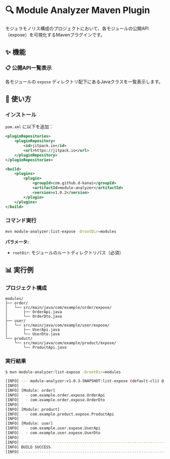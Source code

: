 # 🔍 Module Analyzer Maven Plugin

モジュラモノリス構成のプロジェクトにおいて、各モジュールの公開API（expose）を可視化するMavenプラグインです。

## ✨ 機能

### 📋 公開API一覧表示

各モジュールの `expose` ディレクトリ配下にあるJavaクラスを一覧表示します。

## 🚀 使い方

### インストール

`pom.xml` に以下を追加：

```xml
<pluginRepositories>
    <pluginRepository>
        <id>jitpack.io</id>
        <url>https://jitpack.io</url>
    </pluginRepository>
</pluginRepositories>

<build>
    <plugins>
        <plugin>
            <groupId>com.github.d-kanai</groupId>
            <artifactId>module-analyzer</artifactId>
            <version>v1.0.2</version>
        </plugin>
    </plugins>
</build>
```

### コマンド実行

```bash
mvn module-analyzer:list-expose -DrootDir=modules
```

**パラメータ:**
- `rootDir`: モジュールのルートディレクトリパス（必須）

## 📊 実行例

### プロジェクト構成

```
modules/
├── order/
│   └── src/main/java/com/example/order/expose/
│       ├── OrderApi.java
│       └── OrderDto.java
├── user/
│   └── src/main/java/com/example/user/expose/
│       ├── UserApi.java
│       └── UserDto.java
└── product/
    └── src/main/java/com/example/product/expose/
        └── ProductApi.java
```

### 実行結果

```bash
$ mvn module-analyzer:list-expose -DrootDir=modules

[INFO] --- module-analyzer:v1.0.3-SNAPSHOT:list-expose (default-cli) @ test-project ---
[INFO]
[INFO] [Module: order]
[INFO]   - com.example.order.expose.OrderApi
[INFO]   - com.example.order.expose.OrderDto
[INFO]
[INFO] [Module: product]
[INFO]   - com.example.product.expose.ProductApi
[INFO]
[INFO] [Module: user]
[INFO]   - com.example.user.expose.UserApi
[INFO]   - com.example.user.expose.UserDto
[INFO]
[INFO] ------------------------------------------------------------------------
[INFO] BUILD SUCCESS
[INFO] ------------------------------------------------------------------------
```

